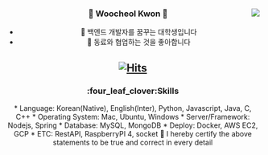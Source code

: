 <!--
- 🔭 I’m currently working on ...
- 💬 Ask me about ...
- 🤔 I’m looking for help with ...
- 📫 How to reach me: ...
- 😄 Pronouns: ...
- ⚡ Fun fact: ...
[![Anurag's GitHub stats](https://github-readme-stats.vercel.app/api?username=w00cheol)](https://github.com/w00cheol/github-readme-stats)
-->


<div align="center">
  
  <img align="right" src="https://github-readme-stats.vercel.app/api/top-langs/?username=w00cheol&theme=dracula&exclude_repo=Computer-Science-Engineering&layout=compact&langs_count=10"/>
  
  ###  👋 Woocheol Kwon 🐣
  
- 🌱 백엔드 개발자를 꿈꾸는 대학생입니다
- 👯 동료와 협업하는 것을 좋아합니다

[![Hits](https://hits.seeyoufarm.com/api/count/incr/badge.svg?url=https%3A%2F%2Fgithub.com%2Fw00cheol%2Fhit-counter&count_bg=%2379C83D&title_bg=%23555555&icon=github.svg&icon_color=%23E7E7E7&title=Github&edge_flat=false)](https://hits.seeyoufarm.com)
  ---
  
 <!--기술스택-->
   <h3>:four_leaf_clover:Skills </h3>
   * Language: Korean(Native), English(Inter), Python, Javascript, Java, C, C++
   * Operating System: Mac, Ubuntu, Windows
   * Server/Framework: Nodejs, Spring
   * Database: MySQL, MongoDB
   * Deploy: Docker, AWS EC2, GCP
   * ETC: RestAPI, RaspberryPI 4, socket
  🙌 I hereby certify the above statements to be true and correct in every detail
   <br/>
<br/><br/>
 
</div>
